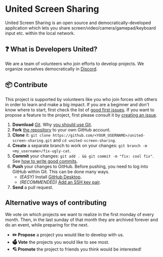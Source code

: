 # United Screen Sharing

United Screen Sharing is an open source and democratically-developed application which lets you share screen/video/camera/gamepad/keyboard input etc. within the local network.

## ❓ What is Developers United?

We are a team of volunteers who join efforts to develop projects. We organize ourselves democratically in [Discord](https://discord.gg/Q8zY6rKsV9).

## 📦 Contribute

This project is supported by volunteers like you who join forces with others in order to learn and make a big impact. If you are a beginner and don't know where to start, first check the list of [good first issues](https://github.com/United-Developers-Association/united-screen-sharing/labels/good%20first%20issue). If you want to propose a feature to the project, first please consult it by [creating an issue](https://github.com/United-Developers-Association/united-screen-sharing/issues/new).

1. **Download** [Git](https://git-scm.com/downloads). Why [you should use Git](cs/version-control/what-is-git-version-control/).
2. **Fork** [the repository](https://github.com/United-Developers-Association/united-screen-sharing/fork) to your own GitHub account.
3. **Clone** it: `git clone https://github.com/<YOUR_USERNAME>/united-screen-sharing.git` and `cd united-screen-sharing`.
4. **Create** a separate branch to work on your changes: `git branch -m <my_username>/fix-ugly-cat`.
5. **Commit** your changes: `git add . && git commit -m "fix: cool fix"`. See [how to write good commits](https://www.conventionalcommits.org/en/v1.0.0/).
6. **Push** your changes to GitHub. Before pushing, you need to log into GitHub within Git. This can be done many ways.
   - *(EASY)* Install [GitHub Desktop](https://desktop.github.com/).
   - *(RECOMMENDED)* [Add an SSH key pair](https://docs.github.com/en/authentication/connecting-to-github-with-ssh/generating-a-new-ssh-key-and-adding-it-to-the-ssh-agent).
7. **Send** a pull request.

## Alternative ways of contributing

We vote on which projects we want to realize in the first monday of every month. Then, in the last sunday of that month they are archived forever and do an event, while preparing for the next.
- **✏️ Propose** a project you would like to develop with us.
- **🗳️ Vote** the projects you would like to see most.
- **💘 Promote** the project to friends you think would be interested!
